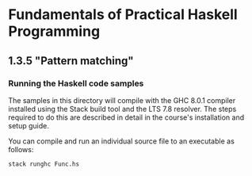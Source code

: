 # Fundamentals of Practical Haskell Programming

## 1.3.5 "Pattern matching"

### Running the Haskell code samples

The samples in this directory will compile with the GHC 8.0.1 compiler installed using the Stack build tool and the LTS 7.8 resolver. The steps required to do this are described in detail in the course's installation and setup guide.

You can compile and run an individual source file to an executable as follows:

```bash
stack runghc Func.hs
```
